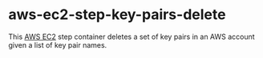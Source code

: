 # aws-ec2-step-key-pairs-delete

This [AWS EC2](https://aws.amazon.com/ec2/) step container deletes a set of key pairs
in an AWS account given a list of key pair names.